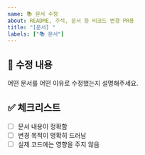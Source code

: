 ```yaml
---
name: 📚 문서 수정
about: README, 주석, 문서 등 비코드 변경 PR용
title: "[문서] "
labels: ["📚 문서"]
---
```


## 📄 수정 내용
어떤 문서를 어떤 이유로 수정했는지 설명해주세요.

## ✅ 체크리스트
- [ ] 문서 내용이 정확함
- [ ] 변경 목적이 명확히 드러남
- [ ] 실제 코드에는 영향을 주지 않음
